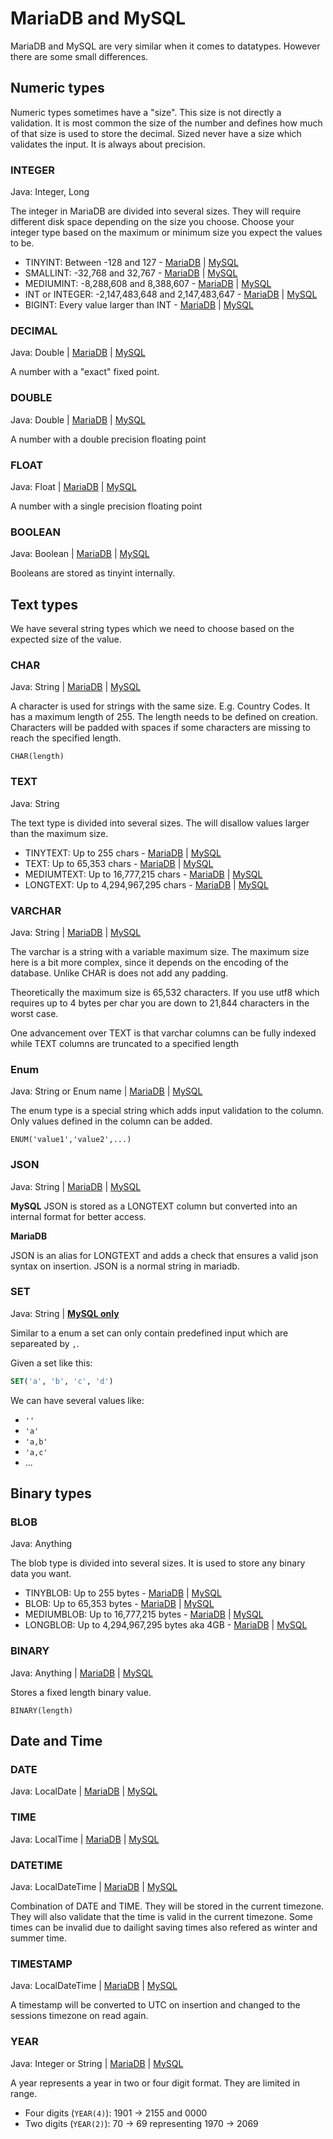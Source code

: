 # MariaDB and MySQL

MariaDB and MySQL are very similar when it comes to datatypes. However there are some small differences.

## Numeric types

Numeric types sometimes have a "size". This size is not directly a validation. It is most common the size of the number
and defines how much of that size is used to store the decimal. Sized never have a size which validates the input. It is
always about precision.

### INTEGER

Java: Integer, Long

The integer in MariaDB are divided into several sizes. They will require different disk space depending on the size you
choose. Choose your integer type based on the maximum or minimum size you expect the values to be.

- TINYINT: Between -128 and 127 - [MariaDB](https://mariadb.com/kb/en/tinyint/)
  | [MySQL](https://dev.mysql.com/doc/refman/8.0/en/integer-types.html)
- SMALLINT: -32,768 and 32,767 - [MariaDB](https://mariadb.com/kb/en/smallint/)
  | [MySQL](https://dev.mysql.com/doc/refman/8.0/en/integer-types.html)
- MEDIUMINT: -8,288,608 and 8,388,607 - [MariaDB](https://mariadb.com/kb/en/mediumint/)
  | [MySQL](https://dev.mysql.com/doc/refman/8.0/en/integer-types.html)
- INT or INTEGER: -2,147,483,648 and 2,147,483,647 - [MariaDB](https://mariadb.com/kb/en/int/)
  | [MySQL](https://dev.mysql.com/doc/refman/8.0/en/integer-types.html)
- BIGINT: Every value larger than INT - [MariaDB](https://mariadb.com/kb/en/bigint/)
  | [MySQL](https://dev.mysql.com/doc/refman/8.0/en/integer-types.html)

### DECIMAL

Java: Double | [MariaDB](https://mariadb.com/kb/en/decimal/)
| [MySQL](https://dev.mysql.com/doc/refman/8.0/en/fixed-point-types.html)

A number with a "exact" fixed point.

### DOUBLE

Java: Double | [MariaDB](https://mariadb.com/kb/en/double/)
| [MySQL](https://dev.mysql.com/doc/refman/8.0/en/floating-point-types.html)

A number with a double precision floating point

### FLOAT

Java: Float | [MariaDB](https://mariadb.com/kb/en/float/)
| [MySQL](https://dev.mysql.com/doc/refman/8.0/en/floating-point-types.html)

A number with a single precision floating point

### BOOLEAN

Java: Boolean | [MariaDB](https://mariadb.com/kb/en/boolean/)
| [MySQL](https://dev.mysql.com/doc/refman/8.0/en/other-vendor-data-types.html)

Booleans are stored as tinyint internally.

## Text types

We have several string types which we need to choose based on the expected size of the value.

### CHAR

Java: String | [MariaDB](https://mariadb.com/kb/en/char/) | [MySQL](https://dev.mysql.com/doc/refman/8.0/en/char.html)

A character is used for strings with the same size. E.g. Country Codes. It has a maximum length of 255. The length needs
to be defined on creation. Characters will be padded with spaces if some characters are missing to reach the specified
length.

`CHAR(length)`

### TEXT

Java: String

The text type is divided into several sizes. The will disallow values larger than the maximum size.

- TINYTEXT: Up to 255 chars - [MariaDB](https://mariadb.com/kb/en/tinytext/)
  | [MySQL](https://dev.mysql.com/doc/refman/8.0/en/blob.html)
- TEXT: Up to 65,353 chars - [MariaDB](https://mariadb.com/kb/en/text/)
  | [MySQL](https://dev.mysql.com/doc/refman/8.0/en/blob.html)
- MEDIUMTEXT: Up to 16,777,215 chars - [MariaDB](https://mariadb.com/kb/en/mediumtext/)
  | [MySQL](https://dev.mysql.com/doc/refman/8.0/en/blob.html)
- LONGTEXT: Up to 4,294,967,295 chars - [MariaDB](https://mariadb.com/kb/en/longtext/)
  | [MySQL](https://dev.mysql.com/doc/refman/8.0/en/blob.html)

### VARCHAR

Java: String | [MariaDB](https://mariadb.com/kb/en/varchar/)
| [MySQL](https://dev.mysql.com/doc/refman/8.0/en/char.html)

The varchar is a string with a variable maximum size. The maximum size here is a bit more complex, since it depends on
the encoding of the database. Unlike CHAR is does not add any padding.

Theoretically the maximum size is 65,532 characters. If you use utf8 which requires up to 4 bytes per char you are down to
21,844 characters in the worst case.

One advancement over TEXT is that varchar columns can be fully indexed while TEXT columns are truncated to a specified
length

### Enum

Java: String or Enum name | [MariaDB](https://mariadb.com/kb/en/enum/)
| [MySQL](https://dev.mysql.com/doc/refman/8.0/en/enum.html)

The enum type is a special string which adds input validation to the column. Only values defined in the column can be
added.

```ENUM('value1','value2',...)```

### JSON

Java: String | [MariaDB](https://mariadb.com/kb/en/json-data-type/)
| [MySQL](https://dev.mysql.com/doc/refman/8.0/en/json.html)

**MySQL**
JSON is stored as a LONGTEXT column but converted into an internal format for better access.

**MariaDB**

JSON is an alias for LONGTEXT and adds a check that ensures a valid json syntax on insertion. JSON is a normal string in
mariadb.

### SET

Java: String | **[MySQL only](https://dev.mysql.com/doc/refman/8.0/en/set.html)**

Similar to a enum a set can only contain predefined input which are separeated by `,`.

Given a set like this:

```sql
SET('a', 'b', 'c', 'd')
```

We can have several values like:

- `''`
- `'a'`
- `'a,b'`
- `'a,c'`
- ...

## Binary types

### BLOB

Java: Anything

The blob type is divided into several sizes. It is used to store any binary data you want.

- TINYBLOB: Up to 255 bytes - [MariaDB](https://mariadb.com/kb/en/tinyblob/)
  | [MySQL](https://dev.mysql.com/doc/refman/8.0/en/blob.html)
- BLOB: Up to 65,353 bytes - [MariaDB](https://mariadb.com/kb/en/blob/)
  | [MySQL](https://dev.mysql.com/doc/refman/8.0/en/blob.html)
- MEDIUMBLOB: Up to 16,777,215 bytes - [MariaDB](https://mariadb.com/kb/en/mediumblob/)
  | [MySQL](https://dev.mysql.com/doc/refman/8.0/en/blob.html)
- LONGBLOB: Up to 4,294,967,295 bytes aka 4GB - [MariaDB](https://mariadb.com/kb/en/longblob/)
  | [MySQL](https://dev.mysql.com/doc/refman/8.0/en/blob.html)

### BINARY

Java: Anything | [MariaDB](https://mariadb.com/kb/en/binary/)
| [MySQL](https://dev.mysql.com/doc/refman/8.0/en/binary-varbinary.html)

Stores a fixed length binary value.

```BINARY(length)```

## Date and Time

### DATE

Java: LocalDate | [MariaDB](https://mariadb.com/kb/en/date/)
| [MySQL](https://dev.mysql.com/doc/refman/8.0/en/datetime.html)

### TIME

Java: LocalTime | [MariaDB](https://mariadb.com/kb/en/time/)
| [MySQL](https://dev.mysql.com/doc/refman/8.0/en/time.html)

### DATETIME

Java: LocalDateTime | [MariaDB](https://mariadb.com/kb/en/datetime/)
| [MySQL](https://dev.mysql.com/doc/refman/8.0/en/datetime.html)

Combination of DATE and TIME. They will be stored in the current timezone. They will also validate that the time is
valid in the current timezone. Some times can be invalid due to dailight saving times also refered as winter and summer
time.

### TIMESTAMP

Java: LocalDateTime | [MariaDB](https://mariadb.com/kb/en/timestamp/)
| [MySQL](https://dev.mysql.com/doc/refman/8.0/en/datetime.html)

A timestamp will be converted to UTC on insertion and changed to the sessions timezone on read again.

### YEAR

Java: Integer or String | [MariaDB](https://mariadb.com/kb/en/year-data-type/)
| [MySQL](https://dev.mysql.com/doc/refman/8.0/en/year.html)

A year represents a year in two or four digit format. They are limited in range.

- Four digits (`YEAR(4)`): 1901 -> 2155 and 0000
- Two digits (`YEAR(2)`): 70 -> 69 representing 1970 -> 2069
